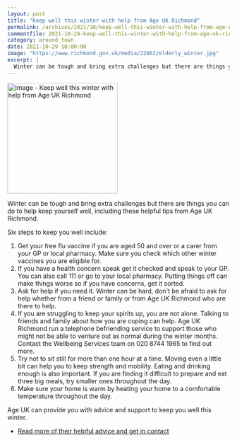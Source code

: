 ```yaml
---
layout: post
title: "Keep well this winter with help from Age UK Richmond"
permalink: /archives/2021/10/keep-well-this-winter-with-help-from-age-uk-richmond.html
commentfile: 2021-10-29-keep-well-this-winter-with-help-from-age-uk-richmond
category: around_town
date: 2021-10-29 10:00:00
image: "https://www.richmond.gov.uk/media/22662/elderly_winter.jpg"
excerpt: |
  Winter can be tough and bring extra challenges but there are things you can  do to help keep yourself well, including these helpful tips from Age UK  Richmond.
---
```


<img src="https://www.richmond.gov.uk/media/22662/elderly_winter.jpg" alt="image - Keep well this winter with help from Age UK Richmond" width="250" class="photo right"  >

Winter can be tough and bring extra challenges but there are things you can do to help keep yourself well, including these helpful tips from Age UK Richmond.

Six steps to keep you well include:

1. Get your free flu vaccine if you are aged 50 and over or a carer from your GP or local pharmacy. Make sure you check which other winter vaccines you are eligible for.
2. If you have a health concern speak get it checked and speak to your GP. You can also call 111 or go to your local pharmacy. Putting things off can make things worse so if you have concerns, get it sorted.
3. Ask for help if you need it. Winter can be hard, don't be afraid to ask for help whether from a friend or family or from Age UK Richmond who are there to help.
4. If you are struggling to keep your spirits up, you are not alone. Talking to friends and family about how you are coping can help. Age UK Richmond run a telephone befriending service to support those who might not be able to venture out as normal during the winter months. Contact the Wellbeing Services team on 020 8744 1965 to find out more.
5. Try not to sit still for more than one hour at a time. Moving even a little bit can help you to keep strength and mobility. Eating and drinking enough is also important. If you are finding it difficult to prepare and eat three big meals, try smaller ones throughout the day.
6. Make sure your home is warm by heating your home to a comfortable temperature throughout the day.

Age UK can provide you with advice and support to keep you well this winter.

- [Read more of their helpful advice and get in contact](https://www.ageuk.org.uk/information-advice/health-wellbeing/keep-well-this-winter/?utm_source=guide-factsheet&utm_medium=offline&utm_campaign=ia-money)
